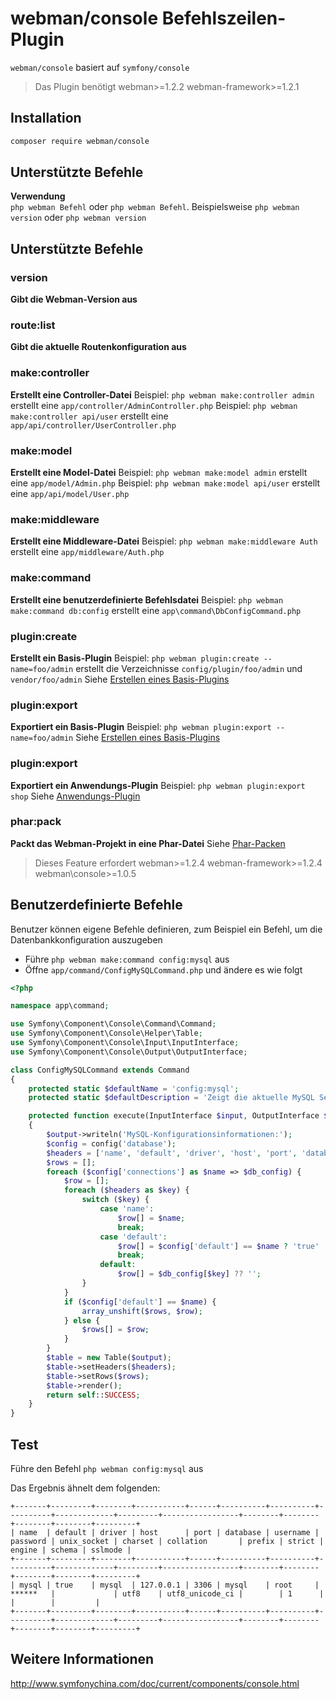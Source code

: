 # webman/console Befehlszeilen-Plugin

`webman/console` basiert auf `symfony/console`

> Das Plugin benötigt webman>=1.2.2 webman-framework>=1.2.1

## Installation
 
```sh
composer require webman/console
```

## Unterstützte Befehle
**Verwendung**  
`php webman Befehl` oder `php webman Befehl`.
Beispielsweise `php webman version` oder `php webman version`

## Unterstützte Befehle
### version
**Gibt die Webman-Version aus**

### route:list
**Gibt die aktuelle Routenkonfiguration aus**

### make:controller
**Erstellt eine Controller-Datei** 
Beispiel: `php webman make:controller admin` erstellt eine `app/controller/AdminController.php`
Beispiel: `php webman make:controller api/user` erstellt eine `app/api/controller/UserController.php`

### make:model
**Erstellt eine Model-Datei**
Beispiel: `php webman make:model admin` erstellt eine `app/model/Admin.php`
Beispiel: `php webman make:model api/user` erstellt eine `app/api/model/User.php`

### make:middleware
**Erstellt eine Middleware-Datei**
Beispiel: `php webman make:middleware Auth` erstellt eine `app/middleware/Auth.php`

### make:command
**Erstellt eine benutzerdefinierte Befehlsdatei**
Beispiel: `php webman make:command db:config` erstellt eine `app\command\DbConfigCommand.php`

### plugin:create
**Erstellt ein Basis-Plugin**
Beispiel: `php webman plugin:create --name=foo/admin` erstellt die Verzeichnisse `config/plugin/foo/admin` und `vendor/foo/admin`
Siehe [Erstellen eines Basis-Plugins](/doc/webman/plugin/create.html)

### plugin:export
**Exportiert ein Basis-Plugin**
Beispiel: `php webman plugin:export --name=foo/admin` 
Siehe [Erstellen eines Basis-Plugins](/doc/webman/plugin/create.html)

### plugin:export
**Exportiert ein Anwendungs-Plugin**
Beispiel: `php webman plugin:export shop`
Siehe [Anwendungs-Plugin](/doc/webman/plugin/app.html)

### phar:pack
**Packt das Webman-Projekt in eine Phar-Datei**
Siehe [Phar-Packen](/doc/webman/others/phar.html)
> Dieses Feature erfordert webman>=1.2.4 webman-framework>=1.2.4 webman\console>=1.0.5

## Benutzerdefinierte Befehle
Benutzer können eigene Befehle definieren, zum Beispiel ein Befehl, um die Datenbankkonfiguration auszugeben

* Führe `php webman make:command config:mysql` aus
* Öffne `app/command/ConfigMySQLCommand.php` und ändere es wie folgt

```php
<?php

namespace app\command;

use Symfony\Component\Console\Command\Command;
use Symfony\Component\Console\Helper\Table;
use Symfony\Component\Console\Input\InputInterface;
use Symfony\Component\Console\Output\OutputInterface;

class ConfigMySQLCommand extends Command
{
    protected static $defaultName = 'config:mysql';
    protected static $defaultDescription = 'Zeigt die aktuelle MySQL Serverkonfiguration an';

    protected function execute(InputInterface $input, OutputInterface $output)
    {
        $output->writeln('MySQL-Konfigurationsinformationen:');
        $config = config('database');
        $headers = ['name', 'default', 'driver', 'host', 'port', 'database', 'username', 'password', 'unix_socket', 'charset', 'collation', 'prefix', 'strict', 'engine', 'schema', 'sslmode'];
        $rows = [];
        foreach ($config['connections'] as $name => $db_config) {
            $row = [];
            foreach ($headers as $key) {
                switch ($key) {
                    case 'name':
                        $row[] = $name;
                        break;
                    case 'default':
                        $row[] = $config['default'] == $name ? 'true' : 'false';
                        break;
                    default:
                        $row[] = $db_config[$key] ?? '';
                }
            }
            if ($config['default'] == $name) {
                array_unshift($rows, $row);
            } else {
                $rows[] = $row;
            }
        }
        $table = new Table($output);
        $table->setHeaders($headers);
        $table->setRows($rows);
        $table->render();
        return self::SUCCESS;
    }
}
```
  
## Test

Führe den Befehl `php webman config:mysql` aus

Das Ergebnis ähnelt dem folgenden:
```
+-------+---------+--------+-----------+------+----------+----------+----------+-------------+---------+-----------------+--------+--------+--------+--------+---------+
| name  | default | driver | host      | port | database | username | password | unix_socket | charset | collation       | prefix | strict | engine | schema | sslmode |
+-------+---------+--------+-----------+------+----------+----------+----------+-------------+---------+-----------------+--------+--------+--------+--------+---------+
| mysql | true    | mysql  | 127.0.0.1 | 3306 | mysql    | root     | ******   |             | utf8    | utf8_unicode_ci |        | 1      |        |        |         |
+-------+---------+--------+-----------+------+----------+----------+----------+-------------+---------+-----------------+--------+--------+--------+--------+---------+
```

## Weitere Informationen
http://www.symfonychina.com/doc/current/components/console.html
